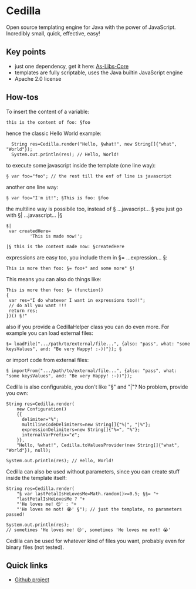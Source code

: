 # Cedilla

Open source templating engine for Java with the power of JavaScript. Incredibly small, quick, effective, easy! 

## Key points

 * just one dependency, get it here: [As-Libs-Core](https://github.com/ansorre/As-Libs-Core)   
 * templates are fully scriptable, uses the Java builtin JavaScript engine
 * Apache 2.0 license

## How-tos
   
  To insert the content of a variable: 
        
    this is the content of foo: §foo
 
  hence the classic Hello World example:

      String res=Cedilla.render("Hello, §what!", new String[]{"what", "World"});
      System.out.println(res); // Hello, World!

  to execute some javascript inside the template (one line way):
 
    § var foo="foo"; // the rest till the enf of line is javascript
 
  another one line way:
 
    § var foo="I'm it!"; §This is foo: §foo
 
  the multiline way is possibile too, instead of § ...javascript... § you just go with §| ...javascript... |§
 
    §| 
     var createdHere=
             'This is made now!';
 
    |§ this is the content made now: §createdHere
 
  expressions are easy too, you include them in §= ...expression... §:
 
    This is more then foo: §= foo+" and some more" §!
 
 This means you can also do things like:
 
    This is more then foo: §= (function()
    {
     var res="I do whatever I want in expressions too!!";
     // do all you want !!!
     return res;
    })() §!"
 
  also if you provide a CedillaHelper class you can do even more.
  For example you can load external files:
 
    §= loadFile(".../path/to/external/file...", {also: "pass", what: "some keysValues", and: "Be very Happy! :-))"}); §
 
  or import code from external files:
 
    § importFrom(".../path/to/external/file...", {also: "pass", what: "some keysValues", and: "Be very Happy! :-))"});
   
  Cedilla is also configurable, you don't like "§" and "|"? No problem, provide you own: 

    String res=Cedilla.render( 
        new Configuration()
        {{
          delimiter="%";
          multilineCodeDelimiters=new String[]{"%|", "|%"};
          expressionDelimiters=new String[]{"%=", "%"};
          internalVarPrefix="ȼ";
        }},
        "Hello, %what!", Cedilla.toValuesProvider(new String[]{"what", "World"}), null);

    System.out.println(res); // Hello, World!


Cedilla can also be used without parameters, since you can create stuff inside the template itself:

    String res=Cedilla.render(
        "§ var lastPetalIsHeLovesMe=Math.random()>=0.5; §§= "+
        "lastPetalIsHeLovesMe ? "+
        "'He loves me! 😍' : "+
        "'He loves me not! 😭' §"); // just the template, no parameters passed!

    System.out.println(res); 
    // sometimes 'He loves me! 😍', sometimes 'He loves me not! 😭'

Cedilla can be used for whatever kind of files you want, probably even for binary files (not tested). 




 
## Quick links

 * [Github project](https://github.com/ansorre/Cedilla)
